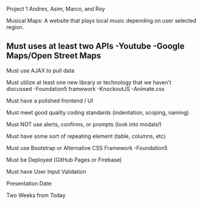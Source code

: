 Project 1
Andres, Asim, Marco, and Roy


Musical Maps: A website that plays local music depending on user selected region.

Must uses at least two APIs
-Youtube
-Google Maps/Open Street Maps
-

Must use AJAX to pull data

Must utilize at least one new library or technology that we haven’t discussed
-Foundation5 framework
-KnockoutJS
-Animate.css

Must have a polished frontend / UI

Must meet good quality coding standards (indentation, scoping, naming)

Must NOT use alerts, confirms, or prompts (look into modals!)

Must have some sort of repeating element (table, columns, etc)

Must use Bootstrap or Alternative CSS Framework
-Foundation5

Must be Deployed (GitHub Pages or Firebase)

Must have User Input Validation

Presentation Date:

Two Weeks from Today
